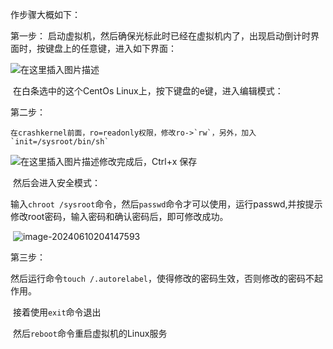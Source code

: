 作步骤大概如下：

第一步：
	启动虚拟机，然后确保光标此时已经在虚拟机内了，出现启动倒计时界面时，按键盘上的任意键，进入如下界面：

![在这里插入图片描述](https://cdn.jsdelivr.net/gh/sword4869/pic1@main/images/202406102040710.png)

​	在白条选中的这个CentOs Linux上，按下键盘的e键，进入编辑模式：

第二步：
	
	在crashkernel前面，ro=readonly权限，修改ro->`rw`，另外，加入 `init=/sysroot/bin/sh`

![在这里插入图片描述](https://cdn.jsdelivr.net/gh/sword4869/pic1@main/images/202406102040070.png)修改完成后，Ctrl+x	保存

​	然后会进入安全模式：

​	输入`chroot /sysroot`命令，然后`passwd`命令才可以使用，运行passwd,并按提示修改root密码，输入密码和确认密码后，即可修改成功。

​	![image-20240610204147593](https://cdn.jsdelivr.net/gh/sword4869/pic1@main/images/202406102041617.png)

第三步：

​	然后运行命令`touch /.autorelabel`，使得修改的密码生效，否则修改的密码不起作用。

​	接着使用`exit`命令退出

​	然后`reboot`命令重启虚拟机的Linux服务
